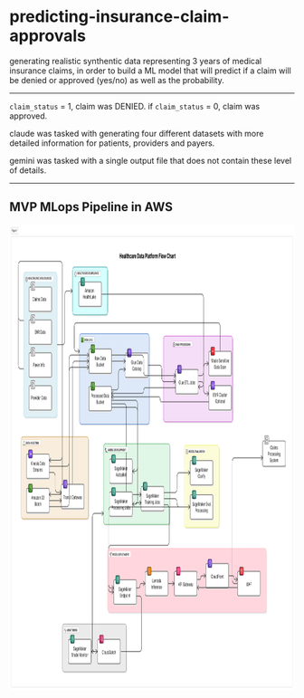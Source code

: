 # predicting-insurance-claim-approvals
generating realistic synthentic data representing 3 years of medical insurance claims, in order to build a ML model that will predict if a claim will be denied or approved (yes/no) as well as the probability.

---

`claim_status` = 1, claim was DENIED. if `claim_status` = 0, claim was approved. 

claude was tasked with generating four different datasets with more detailed information for patients, providers and payers. 

gemini was tasked with a single output file that does not contain these level of details.

---

## MVP MLops Pipeline in AWS 
<p align="center">
<img src="./aws_architecture.png" alt="Alt text" align="center" width="1040" height="824>
</p">
